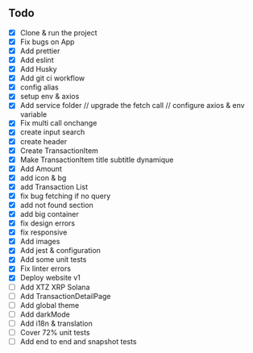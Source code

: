 ## Todo

- [x] Clone & run the project
- [x] Fix bugs on App
- [x] Add prettier
- [x] Add eslint
- [x] Add Husky
- [x] Add git ci workflow
- [x] config alias
- [x] setup env & axios
- [x] Add service folder // upgrade the fetch call // configure axios & env variable
- [x] Fix multi call onchange
- [x] create input search
- [x] create header
- [x] Create TransactionItem
- [x] Make TransactionItem title subtitle dynamique
- [x] Add Amount
- [x] add icon & bg
- [x] add Transaction List
- [x] fix bug fetching if no query
- [x] add not found section
- [x] add big container
- [x] fix design errors
- [x] fix responsive
- [x] Add images
- [x] Add jest & configuration
- [x] Add some unit tests
- [x] Fix linter errors
- [x] Deploy website v1
- [ ] Add XTZ XRP Solana
- [ ] Add TransactionDetailPage
- [ ] Add global theme
- [ ] Add darkMode
- [ ] Add i18n & translation
- [ ] Cover 72% unit tests
- [ ] Add end to end and snapshot tests
